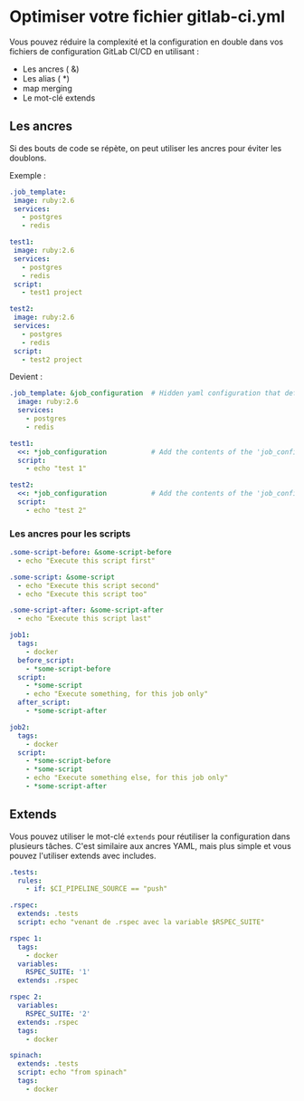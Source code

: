 # Optimiser votre fichier gitlab-ci.yml

Vous pouvez réduire la complexité et la configuration en double dans vos fichiers de configuration GitLab CI/CD en utilisant :

- Les ancres ( &)
- Les alias ( *)
- map merging
- Le mot-clé extends

## Les ancres 
Si des bouts de code se répète, on peut utiliser les ancres pour éviter les doublons.

Exemple : 
 
 ```yaml
.job_template:
  image: ruby:2.6
  services:
    - postgres
    - redis

test1:
  image: ruby:2.6
  services:
    - postgres
    - redis
  script:
    - test1 project

test2:
  image: ruby:2.6
  services:
    - postgres
    - redis
  script:
    - test2 project
```

Devient : 

```yaml
.job_template: &job_configuration  # Hidden yaml configuration that defines an anchor named 'job_configuration'
  image: ruby:2.6
  services:
    - postgres
    - redis

test1:
  <<: *job_configuration           # Add the contents of the 'job_configuration' alias
  script:
    - echo "test 1"

test2:
  <<: *job_configuration           # Add the contents of the 'job_configuration' alias
  script:
    - echo "test 2"
```

### Les ancres pour les scripts 

```yaml
.some-script-before: &some-script-before
  - echo "Execute this script first"

.some-script: &some-script
  - echo "Execute this script second"
  - echo "Execute this script too"

.some-script-after: &some-script-after
  - echo "Execute this script last"

job1:
  tags:
    - docker
  before_script:
    - *some-script-before
  script:
    - *some-script
    - echo "Execute something, for this job only"
  after_script:
    - *some-script-after

job2:
  tags:
    - docker
  script:
    - *some-script-before
    - *some-script
    - echo "Execute something else, for this job only"
    - *some-script-after
```

## Extends

Vous pouvez utiliser le mot-clé ``extends`` pour réutiliser la configuration dans plusieurs tâches. 
C'est similaire aux ancres YAML, mais plus simple et vous pouvez l'utiliser extends avec includes.

```yaml
.tests:
  rules:
    - if: $CI_PIPELINE_SOURCE == "push"

.rspec:
  extends: .tests
  script: echo "venant de .rspec avec la variable $RSPEC_SUITE"

rspec 1:
  tags:
    - docker
  variables:
    RSPEC_SUITE: '1'
  extends: .rspec

rspec 2:
  variables:
    RSPEC_SUITE: '2'
  extends: .rspec
  tags:
    - docker

spinach:
  extends: .tests
  script: echo "from spinach"
  tags: 
    - docker
```
